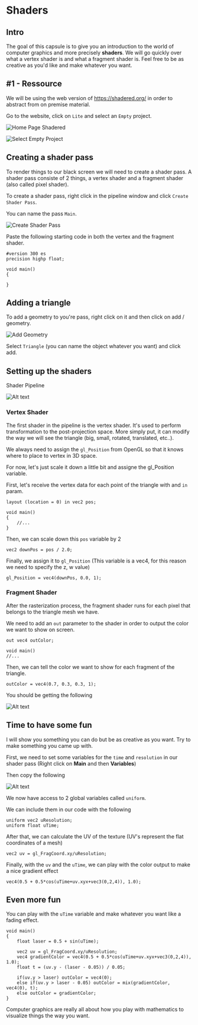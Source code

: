 # Shaders

## Intro

The goal of this capsule is to give you an introduction to the world of computer graphics and more precisely **shaders**. We will go quickly over what a vertex shader is and what a fragment shader is. Feel free to be as creative as you'd like and make whatever you want.

## #1 - Ressource

We will be using the web version of https://shadered.org/ in order to abstract from on premise material.

Go to the website, click on `Lite` and select an `Empty` project.

![Home Page Shadered](images/image.png)

![Select Empty Project](images/image-1.png)

## Creating a shader pass

To render things to our black screen we will need to create a shader pass. A shader pass consiste of 2 things, a vertex shader and a fragment shader (also called pixel shader).

To create a shader pass, right click in the pipeline window and click `Create Shader Pass`.

You can name the pass `Main`.

![Create Shader Pass](images/image-2.png)

Paste the following starting code in both the vertex and the fragment shader.

```
#version 300 es
precision highp float;

void main()
{

}
```

## Adding a triangle

To add a geometry to you're pass, right click on it and then click on add / geometry.

![Add Geometry](images/image-3.png)

Select `Triangle` (you can name the object whatever you want) and click add.

## Setting up the shaders

Shader Pipeline

![Alt text](images/image-4.png)

### Vertex Shader

The first shader in the pipeline is the vertex shader. It's used to perform transformation to the post-projection space. More simply put, it can modify the way we will see the triangle (big, small, rotated, translated, etc..).

We always need to assign the `gl_Position` from OpenGL so that it knows where to place to vertex in 3D space.

For now, let's just scale it down a little bit and assigne the gl_Position variable.

First, let's receive the vertex data for each point of the triangle with and `in` param.

```
layout (location = 0) in vec2 pos;

void main()
{
    //...
}
```

Then, we can scale down this `pos` variable by 2

```
vec2 downPos = pos / 2.0;
```

Finally, we assign it to `gl_Position` (This variable is a vec4, for this reason we need to specify the z, w value)

```
gl_Position = vec4(downPos, 0.0, 1);
```

### Fragment Shader

After the rasterization process, the fragment shader runs for each pixel that belongs to the triangle mesh we have.

We need to add an `out` parameter to the shader in order to output the color we want to show on screen.

```
out vec4 outColor;

void main()
//...
```

Then, we can tell the color we want to show for each fragment of the triangle.

```
outColor = vec4(0.7, 0.3, 0.3, 1);
```

You should be getting the following

![Alt text](images/image-5.png)

## Time to have some fun

I will show you something you can do but be as creative as you want. Try to make something you came up with.

First, we need to set some variables for the `time` and `resolution` in our shader pass (Right click on **Main** and then **Variables**)

Then copy the following

![Alt text](images/image-6.png)

We now have access to 2 global variables called `uniform`.

We can include them in our code with the following

```
uniform vec2 uResolution;
uniform float uTime;
```

After that, we can calculate the UV of the texture (UV's represent the flat coordinates of a mesh)

```
vec2 uv = gl_FragCoord.xy/uResolution;
```

Finally, with the `uv` and the `uTime`, we can play with the color output to make a nice gradient effect

```
vec4(0.5 + 0.5*cos(uTime+uv.xyx+vec3(0,2,4)), 1.0);
```

## Even more fun

You can play with the `uTime` variable and make whatever you want like a fading effect.

```
void main()
{
	float laser = 0.5 + sin(uTime);

    vec2 uv = gl_FragCoord.xy/uResolution;
    vec4 gradientColor = vec4(0.5 + 0.5*cos(uTime+uv.xyx+vec3(0,2,4)), 1.0);
    float t = (uv.y - (laser - 0.05)) / 0.05;
    
    if(uv.y > laser) outColor = vec4(0);
    else if(uv.y > laser - 0.05) outColor = mix(gradientColor, vec4(0), t);
    else outColor = gradientColor;
}
```

Computer graphics are really all about how you play with mathematics to visualize things the way you want.